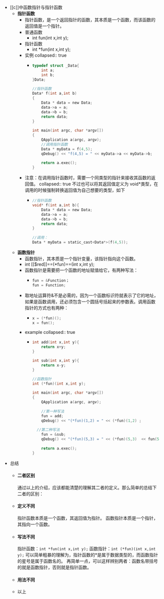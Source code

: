 - [[c]]中函数指针与指针函数
	- **指针函数**
		- 指针函数，是一个返回指针的函数，其本质是一个函数，而该函数的返回值是一个指针。
		- 普通函数
			- int fun(int x,int y);
		- 指针函数
			- int *fun(int x,int y);
		- 实例
		  collapsed:: true
			- ```c
			  typedef struct _Data{
			      int a;
			      int b;
			  }Data;
			   
			  //指针函数
			  Data* f(int a,int b)
			  {
			      Data * data = new Data;
			      data->a = a;
			      data->b = b;
			      return data;
			  }
			   
			  int main(int argc, char *argv[])
			  {
			      QApplication a(argc, argv);
			      //调用指针函数
			      Data * myData = f(4,5);
			      qDebug() << "f(4,5) = " << myData->a << myData->b;
			   
			      return a.exec();
			  }
			  
			  ```
		- 注意：在调用指针函数时，需要一个同类型的指针来接收其函数的返回值。
		  collapsed:: true
		  不过也可以将其返回值定义为 void*类型，在调用的时候强制转换返回值为自己想要的类型，如下
			- ```c
			  //指针函数
			  void* f(int a,int b){
			      Data * data = new Data;
			      data->a = a;
			      data->b = b;
			      return data;
			  }
			   
			  //调用：
			  Data * myData = static_cast<Data*>(f(4,5));
			  ```
	- **函数指针**
		- 函数指针，其本质是一个指针变量，该指针指向这个函数。
		- int [[$red]]==(*fun)==(int x,int y);
		- 函数指针是需要把一个函数的地址赋值给它，有两种写法：
			- ```c
			  fun = &Function；
			  fun = Function;
			  ```
		- 取地址运算符&不是必需的，因为一个函数标识符就表示了它的地址，如果是函数调用，还必须包含一个圆括号括起来的参数表。调用函数指针的方式也有两种：
			- ```c
			  x = (*fun)();
			  x = fun();
			  ```
		- example
		  collapsed:: true
			- ```c
			  int add(int x,int y){
			      return x+y;
			  }
			  
			  int sub(int x,int y){
			      return x-y;
			  }
			  
			  //函数指针
			  int (*fun)(int x,int y);
			   
			  int main(int argc, char *argv[])
			  {
			      QApplication a(argc, argv);
			    
			      //第一种写法
			      fun = add;
			      qDebug() << "(*fun)(1,2) = " << (*fun)(1,2) ;
			    
			  	//第二种写法
			      fun = &sub;
			      qDebug() << "(*fun)(5,3) = " << (*fun)(5,3)  << fun(5,3)；
			   
			      return a.exec();
			  }
			  
			  ```
- 总结
	- #### 二者区别
	  
	  通过以上的介绍，应该都能清楚的理解其二者的定义。那么简单的总结下二者的区别：
	- #### 定义不同
	  
	  指针函数本质是一个函数，其返回值为指针。
	  函数指针本质是一个指针，其指向一个函数。
	- ####    写法不同
	  
	  指针函数：`int *fun(int x,int y);`
	  函数指针：`int (*fun)(int x,int y);`
	  可以简单粗暴的理解为，指针函数的*是属于数据类型的，而函数指针的星号是属于函数名的。
	  再简单一点，可以这样辨别两者：函数名带括号的就是函数指针，否则就是指针函数。
	- ####    用法不同
	- 以上